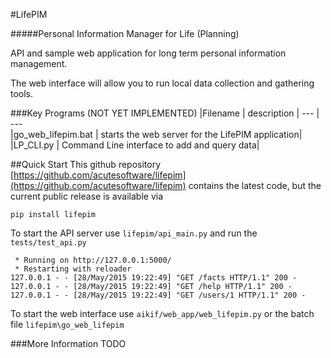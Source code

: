 #LifePIM

#####Personal Information Manager for Life (Planning)

API and sample web application for long term personal information management.<br />

The web interface will allow you to run local data collection and gathering tools.
 

###Key Programs (NOT YET IMPLEMENTED)
|Filename | description |
 --- | ---      
|go_web_lifepim.bat | starts the web server for the LifePIM application|
|LP_CLI.py		  | Command Line interface to add and query data|

##Quick Start
This github repository [https://github.com/acutesoftware/lifepim](https://github.com/acutesoftware/lifepim) contains the latest code, but the current public release is available via

`pip install lifepim`

To start the API server use `lifepim/api_main.py` and run the `tests/test_api.py`

```
 * Running on http://127.0.0.1:5000/
 * Restarting with reloader
127.0.0.1 - - [28/May/2015 19:22:49] "GET /facts HTTP/1.1" 200 -
127.0.0.1 - - [28/May/2015 19:22:49] "GET /help HTTP/1.1" 200 -
127.0.0.1 - - [28/May/2015 19:22:49] "GET /users/1 HTTP/1.1" 200 -
```

 To start the web interface use `aikif/web_app/web_lifepim.py` or the batch file `lifepim\go_web_lifepim`
 


###More Information
TODO